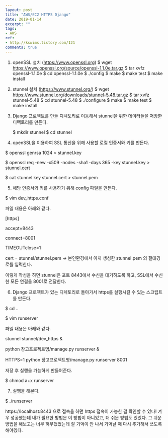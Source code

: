 ```yaml
---
layout: post
title: "AWS/EC2 HTTPS Django"
date: 2019-01-14
excerpt: ""
tags:
- AWS
ref:
- http://kswims.tistory.com/121
comments: true
---
```


1. openSSL 설치 (https://www.openssl.org)
    $ wget https://www.openssl.org/source/openssl-1.1.0e.tar.gz
    $ tar xvfz openssl-1.1.0e
    $ cd openssl-1.1.0e
    $ ./config
    $ make
    $ make test
    $ make install

2. stunnel 설치 (https://www.stunnel.org/)
    $ wget https://www.stunnel.org/downloads/stunnel-5.48.tar.gz
    $ tar xvfz stunnel-5.48
    $ cd stunnel-5.48
    $ ./configure
    $ make
    $ make test
    $ make install

3. Django 프로젝트를 만들 디렉토리로 이동해서 stunnel을 위한 데이터들을 저장한 디렉토리를 만든다.

    $ mkdir stunnel
    $ cd stunnel





4. openSSL을 이용하여 SSL 통신을 위해 사용할 로컬 인증서와 키를 만든다.



$ openssl genrsa 1024 > stunnel.key

$ openssl req -new -x509 -nodes -sha1 -days 365 -key stunnel.key > stunnel.cert

$ cat stunnel.key stunnel.cert > stunnel.pem





5. 해당 인증서와 키를 사용하기 위해 config 파일을 만든다.



$ vim dev_https.conf



파일 내용은 아래와 같다.



[https]

accept=8443

connect=8001


TIMEOUTclose=1

cert = stunnel/stunnel.pem -> 본인환경에서 아까 생성한 stunnel.pem 의 절대경로를 입력한다.



이렇게 작성을 하면 stunnel은 포트 8443에서 수신을 대기하도록 하고, SSL에서 수신 한 모든 연결을 8001로 전달한다.







6. Django 프로젝트가 있는 디렉토리로 돌아가서 https를 실행시킬 수 있는 스크립트를 만든다.



$ cd ..

$ vim runserver



파일 내용은 아래와 같다.



stunnel stunnel/dev_https &

python 장고프로젝트명/manage.py runserver &


HTTPS=1 python 장고프로젝트명/manage.py runserver 8001



저장 후 실행을 가능하게 만들어준다.



$ chmod a+x runserver





7. 실행을 해본다.



$ ./runserver



https://localhost:8443 으로 접속을 하면 https 접속이 가능한 걸 확인할 수 있다! 겨우 성공했는데 내가 필요한 방법은 이 방법이 아니었고, 더 쉬운 방법도 있었다. 그 쉬운 방법을 해보고는 너무 허무했었는데 잘 기억이 안 나서 기억날 때 다시 추가해서 쓰도록 해야겠다.
